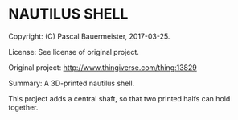 # NAUTILUS SHELL

Copyright: (C) Pascal Bauermeister, 2017-03-25.

License: See license of original project.

Original project: http://www.thingiverse.com/thing:13829

Summary: A 3D-printed nautilus shell.

This project adds a central shaft, so that two printed halfs can hold
together.
